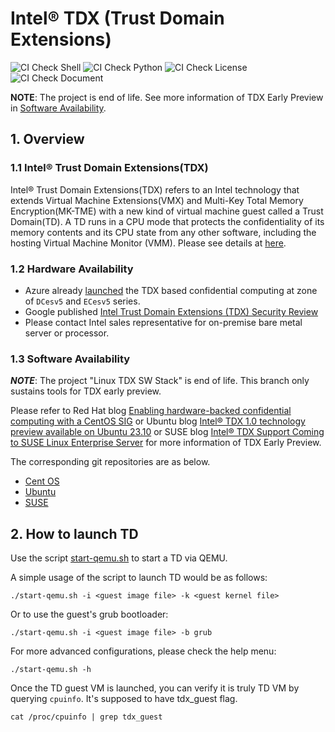 # Intel&reg; TDX (Trust Domain Extensions) 

![CI Check Shell](https://github.com/intel/tdx-tools/actions/workflows/pr-check-shell.yml/badge.svg)
![CI Check Python](https://github.com/intel/tdx-tools/actions/workflows/pr-check-python.yml/badge.svg)
![CI Check License](https://github.com/intel/tdx-tools/actions/workflows/pr-check-license.yml/badge.svg)
![CI Check Document](https://github.com/intel/tdx-tools/actions/workflows/pr-check-document.yml/badge.svg)

**NOTE**: The project is end of life. See more information of TDX Early Preview in [Software Availability](https://github.com/intel/tdx-tools?tab=readme-ov-file#13-software-availability).

## 1. Overview

### 1.1 Intel&reg; Trust Domain Extensions(TDX)
Intel&reg; Trust Domain Extensions(TDX) refers to an Intel technology that
extends Virtual Machine Extensions(VMX) and Multi-Key Total Memory
Encryption(MK-TME) with a new kind of virtual machine guest called a Trust
Domain(TD). A TD runs in a CPU mode that protects the confidentiality of its
memory contents and its CPU state from any other software, including the hosting
Virtual Machine Monitor (VMM). Please see details at [here](https://www.intel.com/content/www/us/en/developer/tools/trust-domain-extensions/documentation.html).

### 1.2 Hardware Availability

- Azure already [launched](https://azure.microsoft.com/en-us/updates/confidential-vms-with-intel-tdx-dcesv5-ecesv5/) the
  TDX based confidential computing at zone of `DCesv5` and `ECesv5` series.
- Google published [Intel Trust Domain Extensions (TDX) Security Review](https://services.google.com/fh/files/misc/intel_tdx_-_full_report_041423.pdf)
- Please contact Intel sales representative for on-premise bare metal server or processor.

### 1.3 Software Availability

_**NOTE**_: The project "Linux TDX SW Stack" is end of life. This branch only sustains tools for TDX early preview.

Please refer to Red Hat blog [Enabling hardware-backed confidential computing with a CentOS SIG](https://www.redhat.com/en/blog/enabling-hardware-backed-confidential-computing-centos-sig) or Ubuntu blog [Intel® TDX 1.0 technology preview available on Ubuntu 23.10](https://ubuntu.com/blog/intel-tdx-1-0-preview-on-ubuntu-23-10) or SUSE blog [Intel® TDX Support Coming to SUSE Linux Enterprise Server](https://www.suse.com/c/intel-tdx-support-coming-to-suse-linux-enterprise-server/) for more information of TDX Early Preview.

The corresponding git repositories are as below.
- [Cent OS](https://gitlab.com/CentOS/virt/docs/-/tree/main/docs/tdx)
- [Ubuntu](https://github.com/canonical/tdx)
- [SUSE](https://github.com/SUSE/tdx-demo/blob/main/INSTALL-SLES-15-SP5.md)

## 2. How to launch TD

Use the script [start-qemu.sh](https://github.com/intel/tdx-tools/blob/tdx-mid-stream/start-qemu.sh) to start a TD
via QEMU.

A simple usage of the script to launch TD would be as follows:

```
./start-qemu.sh -i <guest image file> -k <guest kernel file>
```

Or to use the guest's grub bootloader:

```
./start-qemu.sh -i <guest image file> -b grub
```

For more advanced configurations, please check the help menu:

```
./start-qemu.sh -h
```

Once the TD guest VM is launched, you can verify it is truly TD VM by querying `cpuinfo`. It's supposed to have tdx_guest flag.

```
cat /proc/cpuinfo | grep tdx_guest
```
